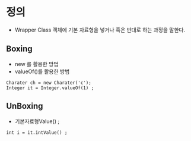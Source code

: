 # 정의
- Wrapper Class 객체에 기본 자료형을 넣거나 혹은 반대로 하는 과정을 말한다. 


## Boxing 
- new 를 활용한 방법
- valueOf()를 활용한 방법

```
Charater ch = new Charater('c'); 
Integer it = Integer.valueOf(1) ; 
```

## UnBoxing 
- 기본자료형Value() ; 

```
int i = it.intValue() ; 
```
